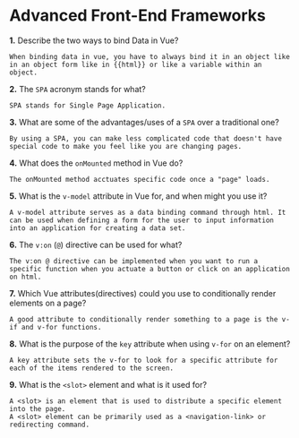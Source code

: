 # Advanced Front-End Frameworks


**1.** Describe the two ways to bind Data in Vue?
<!-- enter you answer in the space below -->
```
When binding data in vue, you have to always bind it in an object like in an object form like in {{html}} or like a variable within an object. 
```

**2.** The `SPA` acronym stands for what?
<!-- enter you answer in the space below -->
```
SPA stands for Single Page Application.
```
**3.** What are some of the advantages/uses of a `SPA` over a traditional one?
<!-- enter you answer in the space below -->
```
By using a SPA, you can make less complicated code that doesn't have special code to make you feel like you are changing pages.
```
**4.** What does the `onMounted` method in Vue do?
<!-- enter you answer in the space below -->
```
The onMounted method acctuates specific code once a "page" loads.
```
**5.** What is the `v-model` attribute in Vue for, and when might you use it?
<!-- enter you answer in the space below -->
```
A v-model attribute serves as a data binding command through html. It can be used when defining a form for the user to input information into an application for creating a data set.
```
**6.** The `v:on` (`@`) directive can be used for what?
<!-- enter you answer in the space below -->
```
The v:on @ directive can be implemented when you want to run a specific function when you actuate a button or click on an application on html.
```
**7.** Which Vue attributes(directives) could you use to conditionally render elements on a page?
<!-- enter you answer in the space below -->
```
A good attribute to conditionally render something to a page is the v-if and v-for functions.
```
**8.** What is the purpose of the `key` attribute when using `v-for` on an element?
<!-- enter you answer in the space below -->
```
A key attribute sets the v-for to look for a specific attribute for each of the items rendered to the screen.
```
**9.** What is the `<slot>` element and what is it used for?
<!-- enter you answer in the space below -->
```
A <slot> is an element that is used to distribute a specific element into the page.
A <slot> element can be primarily used as a <navigation-link> or redirecting command.
```